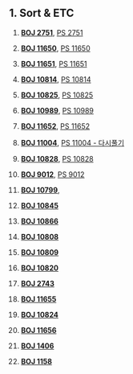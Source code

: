## 1. Sort & ETC

1. [**BOJ 2751**](https://www.acmicpc.net/problem/2751),
[PS 2751](https://github.com/kimhyeon/PS/blob/master/src/sort_etc_2/PS2751.java)

2. [**BOJ 11650**](https://www.acmicpc.net/problem/11650),
[PS 11650](https://github.com/kimhyeon/PS/blob/master/src/sort_etc_2/PS11650.java)

3. [**BOJ 11651**](https://www.acmicpc.net/problem/11651),
[PS 11651](https://github.com/kimhyeon/PS/blob/master/src/sort_etc_2/PS11651.java)

4. [**BOJ 10814**](https://www.acmicpc.net/problem/10814),
[PS 10814](https://github.com/kimhyeon/PS/blob/master/src/sort_etc_2/PS10814.java)

6. [**BOJ 10825**](https://www.acmicpc.net/problem/10825),
[PS 10825](https://github.com/kimhyeon/PS/blob/master/src/sort_etc_2/PS10825.java)

7. [**BOJ 10989**](https://www.acmicpc.net/problem/10989),
[PS 10989](https://github.com/kimhyeon/PS/blob/master/src/sort_etc_2/PS10989.java)

8. [**BOJ 11652**](https://www.acmicpc.net/problem/11652),
[PS 11652](https://github.com/kimhyeon/PS/blob/master/src/sort_etc_2/PS11652.java)

9. [**BOJ 11004**](https://www.acmicpc.net/problem/11004),
[PS 11004 - 다시풀기](https://github.com/kimhyeon/PS/blob/master/src/sort_etc_2/PS11004.java)

10. [**BOJ 10828**](https://www.acmicpc.net/problem/10828),
[PS 10828](https://github.com/kimhyeon/PS/blob/master/src/sort_etc_2/PS10828.java)

11. [**BOJ 9012**](https://www.acmicpc.net/problem/9012),
[PS 9012](https://github.com/kimhyeon/PS/blob/master/src/sort_etc_2/PS9012.java)

12. [**BOJ 10799**](https://www.acmicpc.net/problem/10799),

13. [**BOJ 10845**](https://www.acmicpc.net/problem/10845)

14. [**BOJ 10866**](https://www.acmicpc.net/problem/10866)

15. [**BOJ 10808**](https://www.acmicpc.net/problem/10808)

16. [**BOJ 10809**](https://www.acmicpc.net/problem/10809)

17. [**BOJ 10820**](https://www.acmicpc.net/problem/10820)

18. [**BOJ 2743**](https://www.acmicpc.net/problem/2743)

19. [**BOJ 11655**](https://www.acmicpc.net/problem/11655)

20. [**BOJ 10824**](https://www.acmicpc.net/problem/10824)

21. [**BOJ 11656**](https://www.acmicpc.net/problem/11656)

22. [**BOJ 1406**](https://www.acmicpc.net/problem/1406)

23. [**BOJ 1158**](https://www.acmicpc.net/problem/1158)








